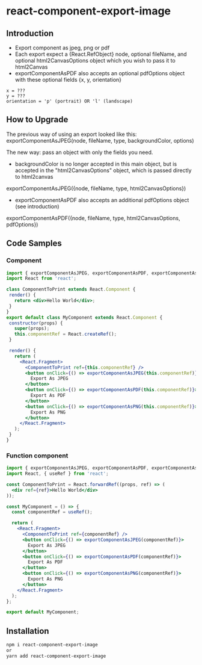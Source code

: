 # react-component-export-image

## Introduction

- Export component as jpeg, png or pdf
- Each export expect a {React.RefObject} node, optional fileName, and optional html2CanvasOptions object which you wish to pass it to html2Canvas
- exportComponentAsPDF also accepts an optional pdfOptions object with these optional fields {x, y, orientation}
```
x = ???
y = ???
orientation = 'p' (portrait) OR 'l' (landscape)
```

## How to Upgrade
The previous way of using an export looked like this: 
    exportComponentAsJPEG(node, fileName, type, backgroundColor, options)

The new way: pass an object with only the fields you need. 
- backgroundColor is no longer accepted in this main object, but is accepted in the "html2CanvasOptions" object, which is passed directly to html2canvas

exportComponentAsJPEG({node, fileName, type, html2CanvasOptions})

- exportComponentAsPDF also accepts an additional pdfOptions object (see introduction)

exportComponentAsPDF({node, fileName, type, html2CanvasOptions, pdfOptions})

## Code Samples

### Component
 ```jsx
import { exportComponentAsJPEG, exportComponentAsPDF, exportComponentAsPNG } from 'react-component-export-image';
import React from 'react';

class ComponentToPrint extends React.Component {
  render() {
    return <div>Hello World</div>;
  }
}
export default class MyComponent extends React.Component {
  constructor(props) {
    super(props);
    this.componentRef = React.createRef();
  }

  render() {
    return (
      <React.Fragment>
        <ComponentToPrint ref={this.componentRef} />
        <button onClick={() => exportComponentAsJPEG(this.componentRef)}>
          Export As JPEG
        </button>
        <button onClick={() => exportComponentAsPDF(this.componentRef)}>
          Export As PDF
        </button>
        <button onClick={() => exportComponentAsPNG(this.componentRef)}>
          Export As PNG
        </button>
      </React.Fragment>
    );
  }
}
```
### Function component
```jsx
import { exportComponentAsJPEG, exportComponentAsPDF, exportComponentAsPNG } from 'react-component-export-image';
import React, { useRef } from 'react';

const ComponentToPrint = React.forwardRef((props, ref) => (
  <div ref={ref}>Hello World</div>
));

const MyComponent = () => {
  const componentRef = useRef();

  return (
    <React.Fragment>
      <ComponentToPrint ref={componentRef} />
      <button onClick={() => exportComponentAsJPEG(componentRef)}>
        Export As JPEG
      </button>
      <button onClick={() => exportComponentAsPDF(componentRef)}>
        Export As PDF
      </button>
      <button onClick={() => exportComponentAsPNG(componentRef)}>
        Export As PNG
      </button>
    </React.Fragment>
  );
};

export default MyComponent;
```

## Installation

```bash
npm i react-component-export-image
or
yarn add react-component-export-image
```
